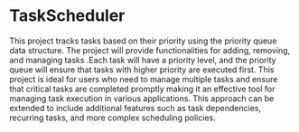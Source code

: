 # TaskScheduler

 This project tracks tasks based on their priority using the priority queue data structure. The project will provide functionalities for adding, removing, and managing tasks .Each task will have a priority level, 
 and the priority queue will ensure that tasks with higher priority are executed first. This project is ideal for users who need to manage multiple tasks and ensure that critical tasks are completed promptly making 
 it an effective tool for managing task execution in various applications. This approach can be extended to include additional features such as task dependencies, recurring tasks, and more complex scheduling 
 policies.
 
